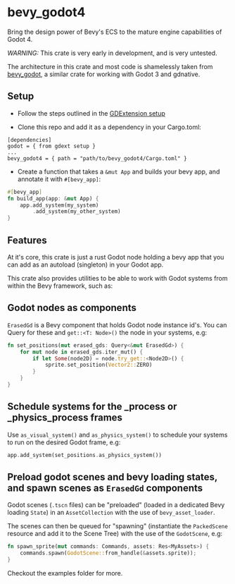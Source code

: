 # bevy_godot4

Bring the design power of Bevy's ECS to the mature engine capabilities of Godot 4.

*WARNING:* This crate is very early in development, and is very untested.

The architecture in this crate and most code is shamelessly taken from [bevy_godot](https://github.com/rand0m-cloud/bevy_godot), a similar crate for working with Godot 3 and gdnative.

## Setup

- Follow the steps outlined in the [GDExtension setup](https://github.com/godot-rust/gdext#getting-started) 

- Clone this repo and add it as a dependency in your Cargo.toml:
```
[dependencies]
godot = { from gdext setup }
...
bevy_godot4 = { path = "path/to/bevy_godot4/Cargo.toml" }
```
- Create a function that takes a `&mut App` and builds your bevy app, and annotate it with `#[bevy_app]`:
```rust
#[bevy_app]
fn build_app(app: &mut App) {
    app.add_system(my_system)
        .add_system(my_other_system)
}
```

## Features

At it's core, this crate is just a rust Godot node holding a bevy app that you can add as an autoload (singleton) in your Godot app. 

This crate also provides utilities to be able to work with Godot systems from within the Bevy framework, such as:

## Godot nodes as components

`ErasedGd` is a Bevy component that holds Godot node instance id's. You can Query for these and `get::<T: Node>()` the node in your systems, e.g:

```rust
fn set_positions(mut erased_gds: Query<&mut ErasedGd>) {
    for mut node in erased_gds.iter_mut() {
        if let Some(node2D) = node.try_get::<Node2D>() {
            sprite.set_position(Vector2::ZERO)
        }
    }
}
```

## Schedule systems for the _process or _physics_process frames

Use `as_visual_system()` and `as_physics_system()` to schedule your systems to run on the desired Godot frame, e.g:

``` rust
app.add_system(set_positions.as_physics_system())
```

## Preload godot scenes and bevy loading states, and spawn scenes as `ErasedGd` components

Godot scenes (`.tscn` files)  can be "preloaded" (loaded in a dedicated Bevy loading `State`) in an `AssetCollection` with the use of `bevy_asset_loader`.

The scenes can then be queued for "spawning" (instantiate the `PackedScene` resource and add it to the Scene Tree) with the use of the `GodotScene`, e.g:
```rust
fn spawn_sprite(mut commands: Commands, assets: Res<MyAssets>) {
    commands.spawn(GodotScene::from_handle(&assets.sprite));
}
```


Checkout the examples folder for more.






